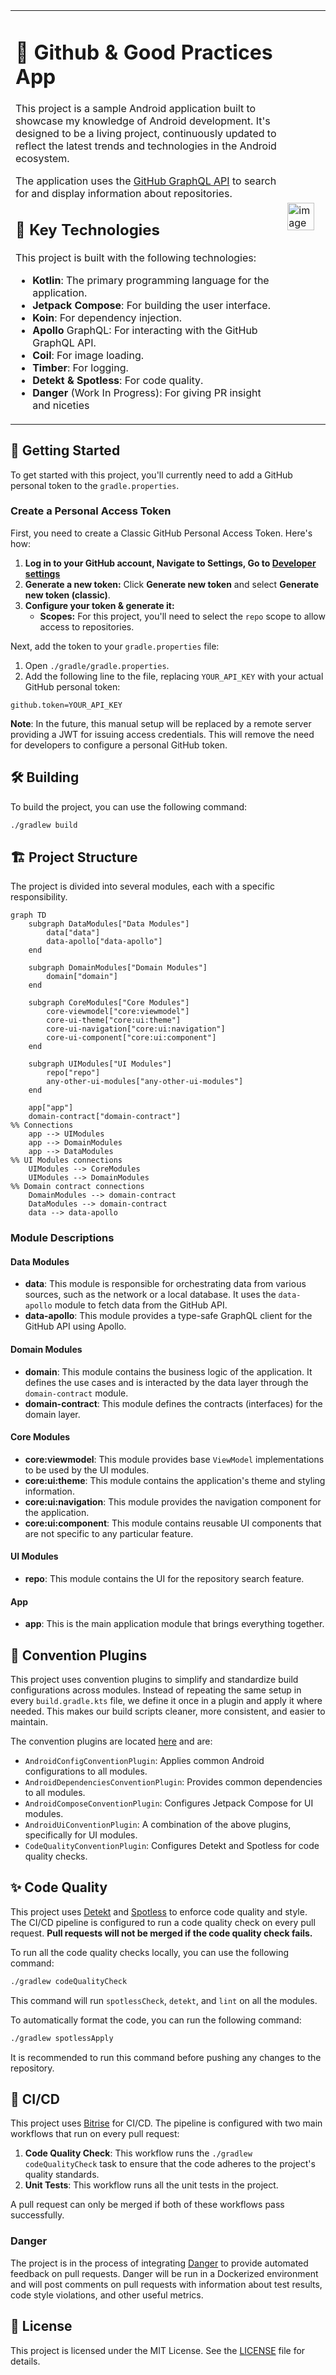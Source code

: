 <table>
   <tr>
   <td>

   # 📱 Github & Good Practices App
   This project is a sample Android application built to showcase my knowledge of Android development.
   It's designed to be a living project, continuously updated to reflect the latest trends and technologies in the Android ecosystem.
   
   The application uses the [GitHub GraphQL API](https://docs.github.com/en/graphql) to search for and display information about repositories.
   ## 🚀 Key Technologies
   
   This project is built with the following technologies:

*   **Kotlin**: The primary programming language for the application.
*   **Jetpack Compose**: For building the user interface.
*   **Koin**: For dependency injection.
*   **Apollo**  GraphQL: For interacting with the GitHub GraphQL API.
*   **Coil**: For image loading.
*   **Timber**: For logging.
*   **Detekt & Spotless**: For code quality.
*   **Danger** (Work In Progress): For giving PR insight and niceties

   </td>
   <td>
   <img width="90%"  alt="image" src="https://github.com/user-attachments/assets/81cca498-c64b-40d4-9941-21c3169099e6" />
   </td>
   </tr>
</table>

## 🏁 Getting Started

To get started with this project, you'll currently need to add a GitHub personal token to the `gradle.properties`.

### Create a Personal Access Token

First, you need to create a Classic GitHub Personal Access Token. Here's how:

1. **Log in to your GitHub account, Navigate to Settings, Go to [Developer settings](https://github.com/settings/tokens)**
2. **Generate a new token:** Click **Generate new token** and select **Generate new token (classic)**.
3. **Configure your token & generate it:**
    *   **Scopes:** For this project, you'll need to select the `repo` scope to allow access to repositories.

Next, add the token to your `gradle.properties` file:

1.  Open `./gradle/gradle.properties`.
2.  Add the following line to the file, replacing `YOUR_API_KEY` with your actual GitHub personal token:

```
github.token=YOUR_API_KEY
```

**Note**: In the future, this manual setup will be replaced by a remote server providing a JWT for issuing access credentials. This will remove the need for developers to configure a personal GitHub token.

## 🛠️ Building

To build the project, you can use the following command:

```bash
./gradlew build
```

## 🏗️ Project Structure

The project is divided into several modules, each with a specific responsibility.

```mermaid
graph TD
    subgraph DataModules["Data Modules"]
        data["data"]
        data-apollo["data-apollo"]
    end

    subgraph DomainModules["Domain Modules"]
        domain["domain"]
    end

    subgraph CoreModules["Core Modules"]
        core-viewmodel["core:viewmodel"]
        core-ui-theme["core:ui:theme"]
        core-ui-navigation["core:ui:navigation"]
        core-ui-component["core:ui:component"]
    end

    subgraph UIModules["UI Modules"]
        repo["repo"]
        any-other-ui-modules["any-other-ui-modules"]
    end

    app["app"]
    domain-contract["domain-contract"]
%% Connections
    app --> UIModules
    app --> DomainModules
    app --> DataModules
%% UI Modules connections
    UIModules --> CoreModules
    UIModules --> DomainModules
%% Domain contract connections
    DomainModules --> domain-contract
    DataModules --> domain-contract
    data --> data-apollo
```

### Module Descriptions

#### Data Modules

*   **data**: This module is responsible for orchestrating data from various sources, such as the network or a local database. It uses the `data-apollo` module to fetch data from the GitHub API.
*   **data-apollo**: This module provides a type-safe GraphQL client for the GitHub API using Apollo.

#### Domain Modules

*   **domain**: This module contains the business logic of the application. It defines the use cases and is interacted by the data layer through the `domain-contract` module.
*   **domain-contract**: This module defines the contracts (interfaces) for the domain layer.

#### Core Modules

*   **core:viewmodel**: This module provides base `ViewModel` implementations to be used by the UI modules.
*   **core:ui:theme**: This module contains the application's theme and styling information.
*   **core:ui:navigation**: This module provides the navigation component for the application.
*   **core:ui:component**: This module contains reusable UI components that are not specific to any particular feature.

#### UI Modules

*   **repo**: This module contains the UI for the repository search feature.

#### App

*   **app**: This is the main application module that brings everything together.

## 🧩 Convention Plugins

This project uses convention plugins to simplify and standardize build configurations across modules. Instead of repeating the same setup in every `build.gradle.kts` file, we define it once in a plugin and apply it where needed. This makes our build scripts cleaner, more consistent, and easier to maintain.

The convention plugins are located [here](config/build-logic/convention) and are:

*   `AndroidConfigConventionPlugin`: Applies common Android configurations to all modules.
*   `AndroidDependenciesConventionPlugin`: Provides common dependencies to all modules.
*   `AndroidComposeConventionPlugin`: Configures Jetpack Compose for UI modules.
*   `AndroidUiConventionPlugin`: A combination of the above plugins, specifically for UI modules.
*   `CodeQualityConventionPlugin`: Configures Detekt and Spotless for code quality checks.

## ✨ Code Quality

This project uses [Detekt](https://detekt.dev/) and [Spotless](https://github.com/diffplug/spotless) to enforce code quality and style. The CI/CD pipeline is configured to run a code quality check on every pull request. **Pull requests will not be merged if the code quality check fails.**

To run all the code quality checks locally, you can use the following command:

```bash
./gradlew codeQualityCheck
```

This command will run `spotlessCheck`, `detekt`, and `lint` on all the modules.

To automatically format the code, you can run the following command:

```bash
./gradlew spotlessApply
```

It is recommended to run this command before pushing any changes to the repository.

## 🤖 CI/CD

This project uses [Bitrise](https://www.bitrise.io/) for CI/CD. The pipeline is configured with two main workflows that run on every pull request:

1.  **Code Quality Check**: This workflow runs the `./gradlew codeQualityCheck` task to ensure that the code adheres to the project's quality standards.
2.  **Unit Tests**: This workflow runs all the unit tests in the project.

A pull request can only be merged if both of these workflows pass successfully.

### Danger

The project is in the process of integrating [Danger](https://danger.systems/ruby/) to provide automated feedback on pull requests. Danger will be run in a Dockerized environment and will post comments on pull requests with information about test results, code style violations, and other useful metrics.

## 📄 License

This project is licensed under the MIT License. See the [LICENSE](LICENSE) file for details.
